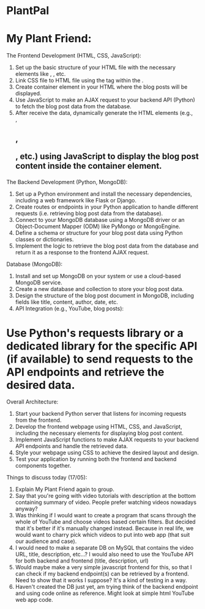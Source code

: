 # PlantPal



# My Plant Friend:

The Frontend Development (HTML, CSS, JavaScript):
1) Set up the basic structure of your HTML file with the necessary elements like <head>, <body>, etc.
2) Link CSS file to HTML file using the <link> tag within the <head>.
3) Create container element in your HTML where the blog posts will be displayed.
4) Use JavaScript to make an AJAX request to your backend API (Python) to fetch the blog post data from the database.
5) After receive the data, dynamically generate the HTML elements (e.g., <div>, <h2>, <p>, etc.) using JavaScript to display the blog post content inside the container element.

The Backend Development (Python, MongoDB):
1) Set up a Python environment and install the necessary dependencies, including a web framework like Flask or Django.
2) Create routes or endpoints in your Python application to handle different requests (i.e. retrieving blog post data from the database).
3) Connect to your MongoDB database using a MongoDB driver or an Object-Document Mapper (ODM) like PyMongo or MongoEngine.
4) Define a schema or structure for your blog post data using Python classes or dictionaries.
5) Implement the logic to retrieve the blog post data from the database and return it as a response to the frontend AJAX request.

Database (MongoDB):
1) Install and set up MongoDB on your system or use a cloud-based MongoDB service.
2) Create a new database and collection to store your blog post data.
3) Design the structure of the blog post document in MongoDB, including fields like title, content, author, date, etc.
4) API Integration (e.g., YouTube, blog posts):

# Use Python's requests library or a dedicated library for the specific API (if available) to send requests to the API endpoints and retrieve the desired data.

Overall Architecture:
1) Start your backend Python server that listens for incoming requests from the frontend.
2) Develop the frontend webpage using HTML, CSS, and JavaScript, including the necessary elements for displaying blog post content.
3) Implement JavaScript functions to make AJAX requests to your backend API endpoints and handle the retrieved data.
4) Style your webpage using CSS to achieve the desired layout and design.
5) Test your application by running both the frontend and backend components together.

Things to discuss today (17/05): 
1) Explain My Plant Friend again to group. 
2) Say that you're going with video tutorials with description at the bottom containing summary of video. People prefer watching videos nowadays anyway? 
3) Was thinking if I would want to create a program that scans through the whole of YouTube and choose videos based certain filters. But decided that it's better if it's manually changed instead. Because in real life, we would want to charry pick which videos to put into web app (that suit our audience and case). 
4) I would need to make a separate DB on MySQL that contains the video URL, title, description, etc...? I would also need to use the YouTube API for both backend and frontend (title, description, url)
5) Would maybe make a very simple javascript frontend for this, so that I can check if my backend endpoint(s) can be retrieved by a frontend. Need to show that it works I suppose? It's a kind of testing in a way. 
6) Haven't created the DB just yet, am trying think of the backend endpoint and using code online as reference. Might look at simple html YouTube web app code. 